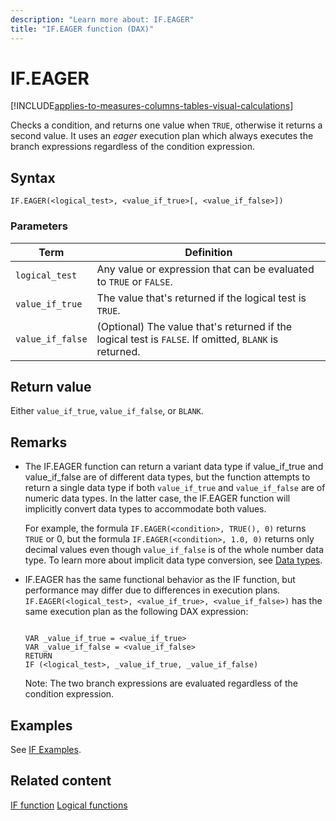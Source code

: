 ```yaml
---
description: "Learn more about: IF.EAGER"
title: "IF.EAGER function (DAX)"
---
```

# IF.EAGER

[!INCLUDE[applies-to-measures-columns-tables-visual-calculations](includes/applies-to-measures-columns-tables-visual-calculations.md)]

Checks a condition, and returns one value when `TRUE`, otherwise it returns a second value. It uses an *eager* execution plan which always executes the branch expressions regardless of the condition expression.

## Syntax

```dax
IF.EAGER(<logical_test>, <value_if_true>[, <value_if_false>])
```

### Parameters

|Term|Definition|
|--------|--------------|
|`logical_test`|Any value or expression that can be evaluated to `TRUE` or `FALSE`.|
|`value_if_true`|The value that's returned if the logical test is `TRUE`.|
|`value_if_false`|(Optional) The value that's returned if the logical test is `FALSE`. If omitted, `BLANK` is returned.|

## Return value

Either `value_if_true`, `value_if_false`, or `BLANK`.

## Remarks

- The IF.EAGER function can return a variant data type if value_if_true and value_if_false are of different data types, but the function attempts to return a single data type if both `value_if_true` and `value_if_false` are of numeric data types. In the latter case, the IF.EAGER function will implicitly convert data types to accommodate both values. 

    For example, the formula `IF.EAGER(<condition>, TRUE(), 0)` returns `TRUE` or 0, but the formula `IF.EAGER(<condition>, 1.0, 0)` returns only decimal values even though `value_if_false` is of the whole number data type. To learn more about implicit data type conversion, see [Data types](dax-overview.md#data-types).

- IF.EAGER has the same functional behavior as the IF function, but performance may differ due to differences in execution plans. `IF.EAGER(<logical_test>, <value_if_true>, <value_if_false>)` has the same execution plan as the following DAX expression:

    ```dax
  
    VAR _value_if_true = <value_if_true>
    VAR _value_if_false = <value_if_false>
    RETURN
    IF (<logical_test>, _value_if_true, _value_if_false)
    ```

    Note: The two branch expressions are evaluated regardless of the condition expression.

## Examples

See [IF Examples](if-function-dax.md#examples).

## Related content

[IF function](if-function-dax.md)
[Logical functions](logical-functions-dax.md)
